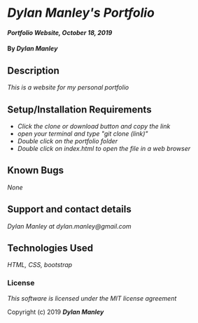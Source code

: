 # _Dylan Manley's Portfolio_

#### _Portfolio Website, October 18, 2019_

#### By _**Dylan Manley**_

## Description

_This is a website for my personal portfolio_

## Setup/Installation Requirements

* _Click the clone or download button and copy the link_
* _open your terminal and type "git clone (link)"_
* _Double click on the portfolio folder_
* _Double click on index.html to open the file in a web browser_


## Known Bugs

_None_

## Support and contact details

_Dylan Manley at dylan.manley@gmail.com_

## Technologies Used

_HTML, CSS, bootstrap_

### License

*This software is licensed under the MIT license agreement*

Copyright (c) 2019 **_Dylan Manley_**
